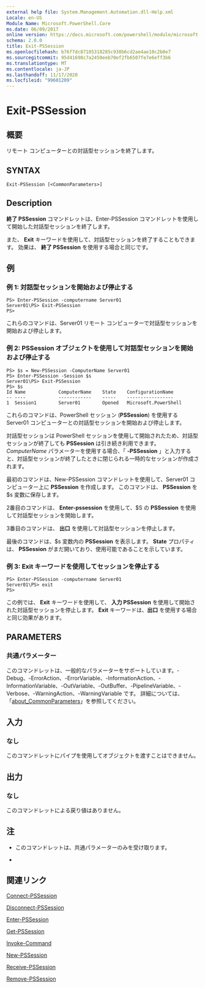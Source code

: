```yaml
---
external help file: System.Management.Automation.dll-Help.xml
Locale: en-US
Module Name: Microsoft.PowerShell.Core
ms.date: 06/09/2017
online version: https://docs.microsoft.com/powershell/module/microsoft.powershell.core/exit-pssession?view=powershell-7.2&WT.mc_id=ps-gethelp
schema: 2.0.0
title: Exit-PSSession
ms.openlocfilehash: b76f7dc87105318285c930b6cd2ae4ae10c2b0e7
ms.sourcegitcommit: 95d41698c7a2450eeb70ef2fb6507fe7e6eff3b6
ms.translationtype: MT
ms.contentlocale: ja-JP
ms.lasthandoff: 11/17/2020
ms.locfileid: "99601209"
---
```

# Exit-PSSession

## 概要
リモート コンピューターとの対話型セッションを終了します。

## SYNTAX

```
Exit-PSSession [<CommonParameters>]
```

## Description

**終了 PSSession** コマンドレットは、Enter-PSSession コマンドレットを使用して開始した対話型セッションを終了します。

また、 **Exit** キーワードを使用して、対話型セッションを終了することもできます。
効果は、 **終了 PSSession** を使用する場合と同じです。

## 例

### 例 1: 対話型セッションを開始および停止する

```
PS> Enter-PSSession -computername Server01
Server01\PS> Exit-PSSession
PS>
```

これらのコマンドは、Server01 リモート コンピューターで対話型セッションを開始および停止します。

### 例 2: PSSession オブジェクトを使用して対話型セッションを開始および停止する

```
PS> $s = New-PSSession -ComputerName Server01
PS> Enter-PSSession -Session $s
Server01\PS> Exit-PSSession
PS> $s
Id Name            ComputerName    State    ConfigurationName
-- ----            ------------    -----    -----------------
1  Session1        Server01        Opened   Microsoft.PowerShell
```

これらのコマンドは、PowerShell セッション (**PSSession**) を使用する Server01 コンピューターとの対話型セッションを開始および停止します。

対話型セッションは PowerShell セッションを使用して開始されたため、対話型セッションが終了しても **PSSession** は引き続き利用できます。
*ComputerName* パラメーターを使用する場合、「 **-PSSession** 」と入力すると、対話型セッションが終了したときに閉じられる一時的なセッションが作成されます。

最初のコマンドは、New-PSSession コマンドレットを使用して、Server01 コンピューター上に **PSSession** を作成します。
このコマンドは、 **PSSession** を $s 変数に保存します。

2番目のコマンドは、 **Enter-pssession** を使用して、$S の **PSSession** を使用して対話型セッションを開始します。

3番目のコマンドは、 **出口** を使用して対話型セッションを停止します。

最後のコマンドは、$s 変数内の **PSSession** を表示します。
**State** プロパティは、 **PSSession** がまだ開いており、使用可能であることを示しています。

### 例 3: Exit キーワードを使用してセッションを停止する

```
PS> Enter-PSSession -computername Server01
Server01\PS> exit
PS>
```

この例では、 **Exit** キーワードを使用して、 **入力 PSSession** を使用して開始された対話型セッションを停止します。
**Exit** キーワードは、**出口** を使用する場合と同じ効果があります。

## PARAMETERS

### 共通パラメーター

このコマンドレットは、一般的なパラメーターをサポートしています。-Debug、-ErrorAction、-ErrorVariable、-InformationAction、-InformationVariable、-OutVariable、-OutBuffer、-PipelineVariable、-Verbose、-WarningAction、-WarningVariable です。 詳細については、「[about_CommonParameters](https://go.microsoft.com/fwlink/?LinkID=113216)」を参照してください。

## 入力

### なし

このコマンドレットにパイプを使用してオブジェクトを渡すことはできません。

## 出力

### なし

このコマンドレットによる戻り値はありません。

## 注

* このコマンドレットは、共通パラメーターのみを受け取ります。

*

## 関連リンク

[Connect-PSSession](Connect-PSSession.md)

[Disconnect-PSSession](Disconnect-PSSession.md)

[Enter-PSSession](Enter-PSSession.md)

[Get-PSSession](Get-PSSession.md)

[Invoke-Command](Invoke-Command.md)

[New-PSSession](New-PSSession.md)

[Receive-PSSession](Receive-PSSession.md)

[Remove-PSSession](Remove-PSSession.md)

